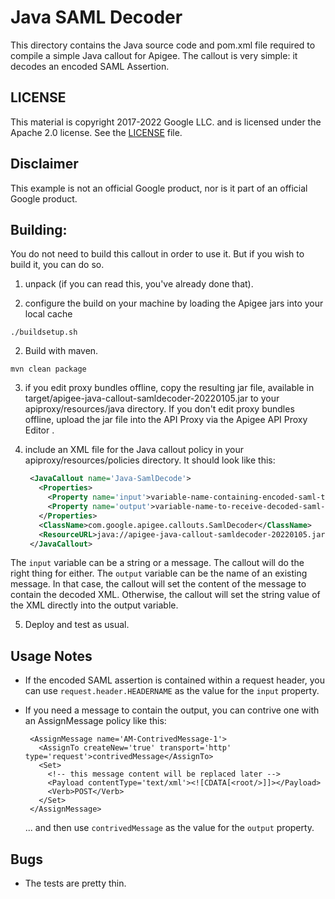 # Java SAML Decoder

This directory contains the Java source code and pom.xml file required to
compile a simple Java callout for Apigee. The callout is very simple: it decodes an encoded SAML Assertion.

## LICENSE

This material is copyright 2017-2022 Google LLC.
and is licensed under the Apache 2.0 license. See the [LICENSE](LICENSE) file.

## Disclaimer

This example is not an official Google product, nor is it part of an official Google product.

## Building:

You do not need to build this callout in order to use it.  But if you wish to build it, you can do so.

1. unpack (if you can read this, you've already done that).

2. configure the build on your machine by loading the Apigee jars into your local cache
  ```
  ./buildsetup.sh
  ```

2. Build with maven.
  ```
  mvn clean package
  ```

3. if you edit proxy bundles offline, copy the resulting jar file, available in  target/apigee-java-callout-samldecoder-20220105.jar to your apiproxy/resources/java directory.  If you don't edit proxy bundles offline, upload the jar file into the API Proxy via the Apigee API Proxy Editor .

4. include an XML file for the Java callout policy in your
   apiproxy/resources/policies directory. It should look
   like this:
   ```xml
    <JavaCallout name='Java-SamlDecode'>
      <Properties>
        <Property name='input'>variable-name-containing-encoded-saml-token</Property>
        <Property name='output'>variable-name-to-receive-decoded-saml-token</Property>
      </Properties>
      <ClassName>com.google.apigee.callouts.SamlDecoder</ClassName>
      <ResourceURL>java://apigee-java-callout-samldecoder-20220105.jar</ResourceURL>
    </JavaCallout>
   ```

The `input` variable can be a string or a message.  The callout will do the right thing for either.
The `output` variable can be the name of an existing message. In that case, the callout will set the content of the message to contain the decoded XML.  Otherwise, the callout will set the string value of the XML directly into the output variable.

5. Deploy and test as usual.


## Usage Notes

* If the encoded SAML assertion is contained within a request header, you can use `request.header.HEADERNAME` as the value for the `input` property.

* If you need a message to contain the output, you can contrive one with an AssignMessage policy like this:
  ```
   <AssignMessage name='AM-ContrivedMessage-1'>
     <AssignTo createNew='true' transport='http' type='request'>contrivedMessage</AssignTo>
     <Set>
       <!-- this message content will be replaced later -->
       <Payload contentType='text/xml'><![CDATA[<root/>]]></Payload>
       <Verb>POST</Verb>
     </Set>
   </AssignMessage>
  ```
  ... and then use `contrivedMessage` as the value for the `output` property.

## Bugs

- The tests are pretty thin.
